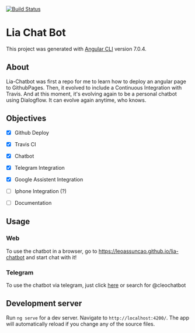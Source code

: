 [![Build Status](https://travis-ci.org/leoassuncao/lia-chatbot.svg?branch=master)](https://travis-ci.org/leoassuncao/lia-chatbot)

# Lia Chat Bot

This project was generated with [Angular CLI](https://github.com/angular/angular-cli) version 7.0.4.

## About

Lia-Chatbot was first a repo for me to learn how to deploy an angular page to GithubPages. Then, it evolved to include a Continuous Integration with Travis. And at this moment, it's evolving again to be a personal chatbot using Dialogflow. It can evolve again anytime, who knows.

## Objectives 

   - [x] Github Deploy
   - [x] Travis CI
   - [x] Chatbot 
   - [x] Telegram Integration
   - [x] Google Assistent Integration
   - [ ] Iphone Integration (?)
   - [ ] Documentation


## Usage
  
  ### Web
  
  To use the chatbot in a browser, go to https://leoassuncao.github.io/lia-chatbot and start chat with it!
  
  ### Telegram
  
  To use the chatbot via telegram, just click [here](https://web.telegram.org/#/im?p=@cleochatbot "Cleo Chat Bot") or search for @cleochatbot
  
## Development server

Run `ng serve` for a dev server. Navigate to `http://localhost:4200/`. The app will automatically reload if you change any of the source files.


